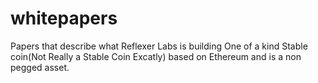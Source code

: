 # whitepapers
Papers that describe what Reflexer Labs is building
One of a kind Stable coin(Not Really a Stable Coin Excatly) based on Ethereum and is a non pegged asset.
